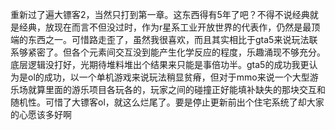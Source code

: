 重新过了遍大镖客2，当然只打到第一章。这东西得有5年了吧？不得不说经典就是经典，放现在而言不但没过时，作为r星系工业开放世界的代表作，仍然是最顶端的东西之一。可惜路走歪了，虽然我很喜欢，而且其实相比于gta5来说玩法联系够紧密了。但各个元素间交互没到能产生化学反应的程度，乐趣涌现不够充分。底层逻辑没打好，光期待堆料堆出个结果来只能是事倍功半。gta5的成功我更认为是ol的成功，以一个单机游戏来说玩法稍显贫瘠，但对于mmo来说一个大型游乐场就算里面的游乐项目各玩各的，玩家之间的碰撞正好能填补缺失的那块交互和随机性。可惜了大镖客ol，就这么烂尾了。要是停止更新前出个住宅系统了却大家的心愿该多好啊